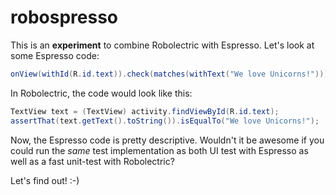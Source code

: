 # robospresso
This is an **experiment** to combine Robolectric with Espresso. Let's look at some Espresso code:

```java
onView(withId(R.id.text)).check(matches(withText("We love Unicorns!")));
```

In Robolectric, the code would look like this:

```java
TextView text = (TextView) activity.findViewById(R.id.text);
assertThat(text.getText().toString()).isEqualTo("We love Unicorns!");
```

Now, the Espresso code is pretty descriptive. Wouldn't it be awesome if you could run the *same* test implementation as both UI test with Espresso as well as a fast unit-test with Robolectric?

Let's find out! :-)
